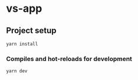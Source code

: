 # vs-app

## Project setup
```
yarn install
```

### Compiles and hot-reloads for development
```
yarn dev
```
